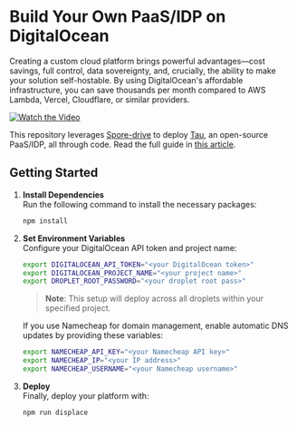 # Build Your Own PaaS/IDP on DigitalOcean

Creating a custom cloud platform brings powerful advantages—cost savings, full control, data sovereignty, and, crucially, the ability to make your solution self-hostable. By using DigitalOcean's affordable infrastructure, you can save thousands per month compared to AWS Lambda, Vercel, Cloudflare, or similar providers.

[![Watch the Video](https://github.com/user-attachments/assets/3fbfd103-bb35-47a2-8f0a-807f09e00adb)](https://www.youtube.com/watch?v=T4b5Vf9V1zQ)

This repository leverages [Spore-drive](https://www.npmjs.com/package/@taubyte/spore-drive) to deploy [Tau](https://github.com/taubyte/tau), an open-source PaaS/IDP, all through code. Read the full guide in [this article](https://medium.com/@fodil.samy/spore-drive-building-a-cloud-platform-in-a-few-lines-of-code-bd3730a95cde).

## Getting Started

1. **Install Dependencies**  
   Run the following command to install the necessary packages:
   ```bash
   npm install
   ```

2. **Set Environment Variables**  
   Configure your DigitalOcean API token and project name:
   ```bash
   export DIGITALOCEAN_API_TOKEN="<your DigitalOcean token>"
   export DIGITALOCEAN_PROJECT_NAME="<your project name>"
   export DROPLET_ROOT_PASSWORD="<your droplet root pass>"
   ```
   > **Note**: This setup will deploy across all droplets within your specified project.
   
   If you use Namecheap for domain management, enable automatic DNS updates by providing these variables:
   ```bash
   export NAMECHEAP_API_KEY="<your Namecheap API key>"
   export NAMECHEAP_IP="<your IP address>"
   export NAMECHEAP_USERNAME="<your Namecheap username>"
   ```

3. **Deploy**  
   Finally, deploy your platform with:
   ```bash
   npm run displace
   ```
